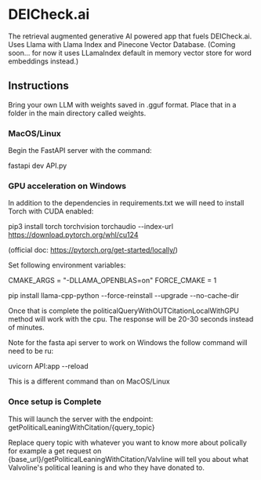 # DEICheck.ai
The retrieval augmented generative AI powered app that fuels DEICheck.ai. Uses Llama with Llama Index and Pinecone Vector Database. (Coming soon... for now it uses LLamaIndex default in memory vector store for word embeddings instead.)

## Instructions

Bring your own LLM with weights saved in .gguf format. Place that in a folder in the main directory called weights.


### MacOS/Linux
Begin the FastAPI server with the command:

fastapi dev API.py

### GPU acceleration on Windows

In addition to the dependencies in requirements.txt we will need to install Torch with CUDA enabled:

pip3 install torch torchvision torchaudio --index-url https://download.pytorch.org/whl/cu124

(official doc: https://pytorch.org/get-started/locally/)

Set following environment variables:

CMAKE_ARGS = "-DLLAMA_OPENBLAS=on"
FORCE_CMAKE = 1

pip install llama-cpp-python --force-reinstall --upgrade --no-cache-dir

Once that is complete the politicalQueryWithOUTCitationLocalWithGPU method will work with the cpu. The response will be 20-30 seconds instead of minutes.

Note for the fasta api server to work on Windows the follow command will need to be ru:


uvicorn API:app --reload

This is a different command than on MacOS/Linux

### Once setup is Complete
This will launch the server with the endpoint: getPoliticalLeaningWithCitation/{query_topic}

Replace query topic with whatever you want to know more about polically for example a get request on
{base_url}/getPoliticalLeaningWithCitation/Valvline will tell you about what Valvoline's political leaning is and who they have donated to.
